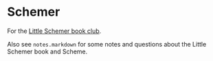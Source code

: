# Schemer

For the [Little Schemer book club](https://github.com/mocoso/little-schemer).

Also see `notes.markdown` for some notes and questions about the Little Schemer book and Scheme.
